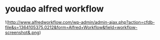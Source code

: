 youdao alfred workflow
============

!(http://www.alfredworkflow.com/wp-admin/admin-ajax.php?action=cfdb-file&s=1364105375.0212&form=Alfred+Workflow&field=workflow-screenshot&.png)
